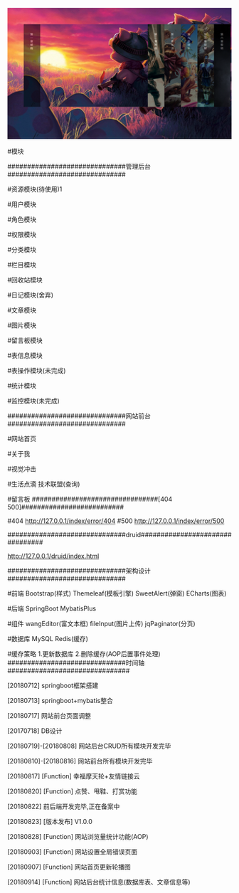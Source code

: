 ![image](https://github.com/omgDarker/darker/blob/master/src/main/resources/static/images/github/index.png)


#模块

##############################管理后台##############################

#资源模块(待使用)1

#用户模块

#角色模块

#权限模块

#分类模块

#栏目模块

#回收站模块

#日记模块(舍弃)

#文章模块

#图片模块

#留言板模块

#表信息模块

#表操作模块(未完成)

#统计模块

#监控模块(未完成)

##############################网站前台##############################

#网站首页

#关于我

#视觉冲击

#生活点滴 技术联盟(查询)

#留言板
################################[404 500]##########################

#404 http://127.0.0.1/index/error/404
#500 http://127.0.0.1/index/error/500

##############################druid################################

http://127.0.0.1/druid/index.html

##############################架构设计##############################

#前端 Bootstrap(样式) Themeleaf(模板引擎) SweetAlert(弹窗) ECharts(图表)

#后端 SpringBoot MybatisPlus

#组件 wangEditor(富文本框) fileInput(图片上传) jqPaginator(分页)

#数据库 MySQL Redis(缓存)

#缓存策略 1.更新数据库 2.删除缓存(AOP后置事件处理)
##############################时间轴###############################

[20180712] springboot框架搭建

[20180713] springboot+mybatis整合

[20180717] 网站前台页面调整

[20170718] DB设计

[20180719]-[20180808] 网站后台CRUD所有模块开发完毕

[20180810]-[20180816] 网站前台所有模块开发完毕

[20180817] [Function] 幸福摩天轮+友情链接云

[20180820] [Function] 点赞、甩鞋、打赏功能

[20180822] 前后端开发完毕,正在备案中

[20180823] [版本发布] V1.0.0

[20180828] [Function] 网站浏览量统计功能(AOP)

[20180903] [Function] 网站设置全局错误页面

[20180907] [Function] 网站首页更新轮播图

[20180914] [Function] 网站后台统计信息(数据库表、文章信息等)
